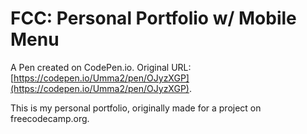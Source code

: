 # FCC: Personal Portfolio w/ Mobile Menu

A Pen created on CodePen.io. Original URL: [https://codepen.io/Umma2/pen/OJyzXGP](https://codepen.io/Umma2/pen/OJyzXGP).

This is my personal portfolio, originally made for a project on freecodecamp.org.
